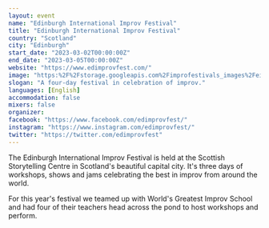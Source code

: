 ```yaml
---
layout: event
name: "Edinburgh International Improv Festival"
title: "Edinburgh International Improv Festival"
country: "Scotland"
city: "Edinburgh"
start_date: "2023-03-02T00:00:00Z"
end_date: "2023-03-05T00:00:00Z"
website: "https://www.edimprovfest.com/"
image: "https:%2F%2Fstorage.googleapis.com%2Fimprofestivals_images%2Feiif - Impro Festivals.png"
slogan: "A four-day festival in celebration of improv."
languages: [English]
accommodation: false
mixers: false
organizer: 
facebook: "https://www.facebook.com/edimprovfest/"
instagram: "https://www.instagram.com/edimprovfest/"
twitter: "https://twitter.com/edimprovfest"
---
```


The Edinburgh International Improv Festival is held at the Scottish Storytelling Centre in Scotland's beautiful capital city. It's three days of workshops, shows and jams celebrating the best in improv from around the world.

For this year's festival we teamed up with World's Greatest Improv School and had four of their teachers head across the pond to host workshops and perform. 

